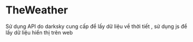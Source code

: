 # TheWeather
Sử dụng API do darksky cung cấp để lấy dữ liệu về thời tiết , sử dụng js để lấy dữ liệu hiển thị trên web
